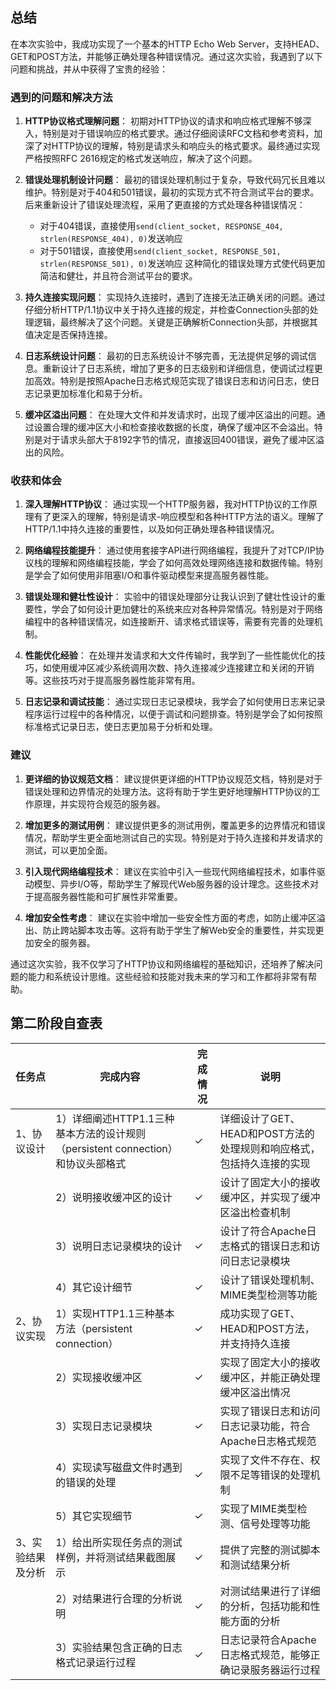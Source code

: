 ## 总结

在本次实验中，我成功实现了一个基本的HTTP Echo Web Server，支持HEAD、GET和POST方法，并能够正确处理各种错误情况。通过这次实验，我遇到了以下问题和挑战，并从中获得了宝贵的经验：

### 遇到的问题和解决方法

1. **HTTP协议格式理解问题**：
   初期对HTTP协议的请求和响应格式理解不够深入，特别是对于错误响应的格式要求。通过仔细阅读RFC文档和参考资料，加深了对HTTP协议的理解，特别是请求头和响应头的格式要求。最终通过实现严格按照RFC 2616规定的格式发送响应，解决了这个问题。

2. **错误处理机制设计问题**：
   最初的错误处理机制过于复杂，导致代码冗长且难以维护。特别是对于404和501错误，最初的实现方式不符合测试平台的要求。后来重新设计了错误处理流程，采用了更直接的方式处理各种错误情况：
   
   - 对于404错误，直接使用`send(client_socket, RESPONSE_404, strlen(RESPONSE_404), 0)`发送响应
   - 对于501错误，直接使用`send(client_socket, RESPONSE_501, strlen(RESPONSE_501), 0)`发送响应
     这种简化的错误处理方式使代码更加简洁和健壮，并且符合测试平台的要求。

3. **持久连接实现问题**：
   实现持久连接时，遇到了连接无法正确关闭的问题。通过仔细分析HTTP/1.1协议中关于持久连接的规定，并检查Connection头部的处理逻辑，最终解决了这个问题。关键是正确解析Connection头部，并根据其值决定是否保持连接。

4. **日志系统设计问题**：
   最初的日志系统设计不够完善，无法提供足够的调试信息。重新设计了日志系统，增加了更多的日志级别和详细信息，使调试过程更加高效。特别是按照Apache日志格式规范实现了错误日志和访问日志，使日志记录更加标准化和易于分析。

5. **缓冲区溢出问题**：
   在处理大文件和并发请求时，出现了缓冲区溢出的问题。通过设置合理的缓冲区大小和检查接收数据的长度，确保了缓冲区不会溢出。特别是对于请求头部大于8192字节的情况，直接返回400错误，避免了缓冲区溢出的风险。

### 收获和体会

1. **深入理解HTTP协议**：
   通过实现一个HTTP服务器，我对HTTP协议的工作原理有了更深入的理解，特别是请求-响应模型和各种HTTP方法的语义。理解了HTTP/1.1中持久连接的重要性，以及如何正确处理各种错误情况。

2. **网络编程技能提升**：
   通过使用套接字API进行网络编程，我提升了对TCP/IP协议栈的理解和网络编程技能，学会了如何高效处理网络连接和数据传输。特别是学会了如何使用非阻塞I/O和事件驱动模型来提高服务器性能。

3. **错误处理和健壮性设计**：
   实验中的错误处理部分让我认识到了健壮性设计的重要性，学会了如何设计更加健壮的系统来应对各种异常情况。特别是对于网络编程中的各种错误情况，如连接断开、请求格式错误等，需要有完善的处理机制。

4. **性能优化经验**：
   在处理并发请求和大文件传输时，我学到了一些性能优化的技巧，如使用缓冲区减少系统调用次数、持久连接减少连接建立和关闭的开销等。这些技巧对于提高服务器性能非常有用。

5. **日志记录和调试技能**：
   通过实现日志记录模块，我学会了如何使用日志来记录程序运行过程中的各种情况，以便于调试和问题排查。特别是学会了如何按照标准格式记录日志，使日志更加易于分析和处理。

### 建议

1. **更详细的协议规范文档**：
   建议提供更详细的HTTP协议规范文档，特别是对于错误处理和边界情况的处理方法。这将有助于学生更好地理解HTTP协议的工作原理，并实现符合规范的服务器。

2. **增加更多的测试用例**：
   建议提供更多的测试用例，覆盖更多的边界情况和错误情况，帮助学生更全面地测试自己的实现。特别是对于持久连接和并发请求的测试，可以更加全面。

3. **引入现代网络编程技术**：
   建议在实验中引入一些现代网络编程技术，如事件驱动模型、异步I/O等，帮助学生了解现代Web服务器的设计理念。这些技术对于提高服务器性能和可扩展性非常重要。

4. **增加安全性考虑**：
   建议在实验中增加一些安全性方面的考虑，如防止缓冲区溢出、防止跨站脚本攻击等。这将有助于学生了解Web安全的重要性，并实现更加安全的服务器。

通过这次实验，我不仅学习了HTTP协议和网络编程的基础知识，还培养了解决问题的能力和系统设计思维。这些经验和技能对我未来的学习和工作都将非常有帮助。

## 第二阶段自查表

| 任务点       | 完成内容                                                   | 完成情况 | 说明                                       |
| --------- | ------------------------------------------------------ | ---- | ---------------------------------------- |
| 1、协议设计    | 1）详细阐述HTTP1.1三种基本方法的设计规则（persistent connection）和协议头部格式 | ✓    | 详细设计了GET、HEAD和POST方法的处理规则和响应格式，包括持久连接的实现 |
|           | 2）说明接收缓冲区的设计                                           | ✓    | 设计了固定大小的接收缓冲区，并实现了缓冲区溢出检查机制              |
|           | 3）说明日志记录模块的设计                                          | ✓    | 设计了符合Apache日志格式的错误日志和访问日志记录模块            |
|           | 4）其它设计细节                                               | ✓    | 设计了错误处理机制、MIME类型检测等功能                    |
| 2、协议实现    | 1）实现HTTP1.1三种基本方法（persistent connection）               | ✓    | 成功实现了GET、HEAD和POST方法，并支持持久连接             |
|           | 2）实现接收缓冲区                                              | ✓    | 实现了固定大小的接收缓冲区，并能正确处理缓冲区溢出情况              |
|           | 3）实现日志记录模块                                             | ✓    | 实现了错误日志和访问日志记录功能，符合Apache日志格式规范          |
|           | 4）实现读写磁盘文件时遇到的错误的处理                                    | ✓    | 实现了文件不存在、权限不足等错误的处理机制                    |
|           | 5）其它实现细节                                               | ✓    | 实现了MIME类型检测、信号处理等功能                      |
| 3、实验结果及分析 | 1）给出所实现任务点的测试样例，并将测试结果截图展示                             | ✓    | 提供了完整的测试脚本和测试结果分析                        |
|           | 2）对结果进行合理的分析说明                                         | ✓    | 对测试结果进行了详细的分析，包括功能和性能方面的分析               |
|           | 3）实验结果包含正确的日志格式记录运行过程                                  | ✓    | 日志记录符合Apache日志格式规范，能够正确记录服务器运行过程         |
